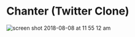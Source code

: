 Chanter (Twitter Clone)
==============================

![screen shot 2018-08-08 at 11 55 12 am](https://user-images.githubusercontent.com/1888122/43852717-f035f940-9b0b-11e8-8c89-dff41da745e1.png)
